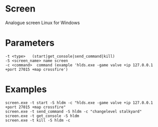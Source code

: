 # Screen
Analogue screen Linux for Windows

Parameters
======
```
-t <type>	(start|get_console|send_command|kill)
-S <screen_name> name screen
-c <command>  command (example 'hlds.exe -game valve +ip 127.0.0.1 +port 27015 +map crossfire')
```

Examples
======
```
screen.exe -t start -S hldm -c "hlds.exe -game valve +ip 127.0.0.1 +port 27015 +map crossfire"
screen.exe -t send_command -S hldm -c "changelevel stalkyard"
screen.exe -t get_console -S hldm 
screen.exe -t kill -S hldm -c 
```
